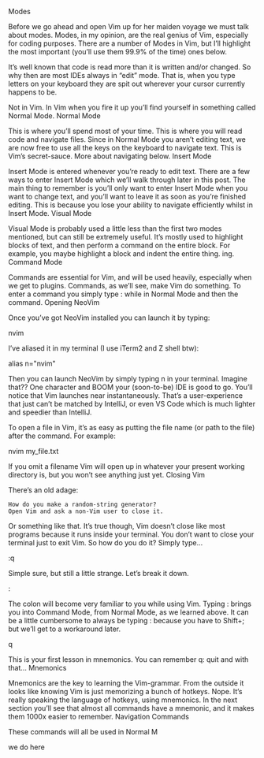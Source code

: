Modes

Before we go ahead and open Vim up for her maiden voyage we must talk about modes. Modes, in my opinion, are the real genius of Vim, especially for coding purposes. There are a number of Modes in Vim, but I’ll highlight the most important (you’ll use them 99.9% of the time) ones below.

It’s well known that code is read more than it is written and/or changed. So why then are most IDEs always in “edit” mode. That is, when you type letters on your keyboard they are spit out wherever your cursor currently happens to be.

Not in Vim. In Vim when you fire it up you’ll find yourself in something called Normal Mode.
Normal Mode

This is where you’ll spend most of your time. This is where you will read code and navigate files. Since in Normal Mode you aren’t editing text, we are now free to use all the keys on the keyboard to navigate text. This is Vim’s secret-sauce. More about navigating below.
Insert Mode

Insert Mode is entered whenever you’re ready to edit text. There are a few ways to enter Insert Mode which we’ll walk through later in this post. The main thing to remember is you’ll only want to enter Insert Mode when you want to change text, and you’ll want to leave it as soon as you’re finished editing. This is because you lose your ability to navigate efficiently whilst in Insert Mode.
Visual Mode

Visual Mode is probably used a little less than the first two modes mentioned, but can still be extremely useful. It’s mostly used to highlight blocks of text, and then perform a command on the entire block. For example, you maybe highlight a block and indent the entire thing.
ing.
Command Mode

Commands are essential for Vim, and will be used heavily, especially when we get to plugins. Commands, as we’ll see, make Vim do something. To enter a command you simply type : while in Normal Mode and then the command.
Opening NeoVim

Once you’ve got NeoVim installed you can launch it by typing:

nvim

I’ve aliased it in my terminal (I use iTerm2 and Z shell btw):

alias n="nvim"

Then you can launch NeoVim by simply typing n in your terminal. Imagine that?? One character and BOOM your (soon-to-be) IDE is good to go. You’ll notice that Vim launches near instantaneously. That’s a user-experience that just can’t be matched by IntelliJ, or even VS Code which is much lighter and speedier than IntelliJ.

To open a file in Vim, it’s as easy as putting the file name (or path to the file) after the command. For example:

nvim my_file.txt

If you omit a filename Vim will open up in whatever your present working directory is, but you won’t see anything just yet.
Closing Vim

There’s an old adage:

    How do you make a random-string generator?
    Open Vim and ask a non-Vim user to close it.

Or something like that. It’s true though, Vim doesn’t close like most programs because it runs inside your terminal. You don’t want to close your terminal just to exit Vim. So how do you do it? Simply type…

:q

Simple sure, but still a little strange. Let’s break it down.

:

The colon will become very familiar to you while using Vim. Typing : brings you into Command Mode, from Normal Mode, as we learned above. It can be a little cumbersome to always be typing : because you have to Shift+; but we’ll get to a workaround later.

q

This is your first lesson in mnemonics. You can remember q: quit and with that…
Mnemonics

Mnemonics are the key to learning the Vim-grammar. From the outside it looks like knowing Vim is just memorizing a bunch of hotkeys. Nope. It’s really speaking the language of hotkeys, using mnemonics. In the next section you’ll see that almost all commands have a mnemonic, and it makes them 1000x easier to remember.
Navigation Commands

These commands will all be used in Normal M

we do
here
